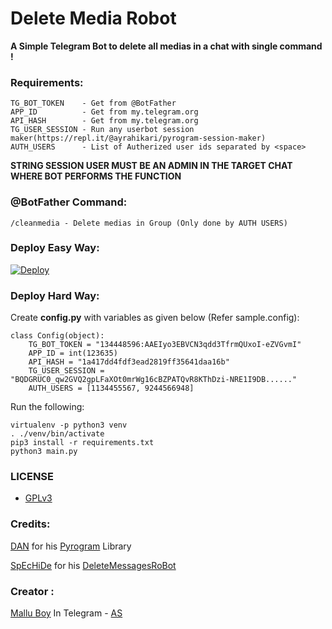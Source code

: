 # Delete Media Robot 

 **A Simple Telegram Bot to delete all medias in a chat with single command !**

### Requirements:
```
TG_BOT_TOKEN    - Get from @BotFather
APP_ID          - Get from my.telegram.org
API_HASH        - Get from my.telegram.org
TG_USER_SESSION - Run any userbot session maker(https://repl.it/@ayrahikari/pyrogram-session-maker)
AUTH_USERS      - List of Autherized user ids separated by <space>
```

 **STRING SESSION USER MUST BE AN ADMIN IN THE TARGET CHAT WHERE BOT PERFORMS THE FUNCTION**

### @BotFather Command:
```
/cleanmedia - Delete medias in Group (Only done by AUTH USERS)
```

### Deploy Easy Way:

[![Deploy](https://www.herokucdn.com/deploy/button.svg)](https://heroku.com/deploy?template=https://github.com/ToxicDeeModder1/DeleteMediaRobot)

### Deploy Hard Way:

Create **config.py** with variables as given below (Refer sample.config):

```
class Config(object):
    TG_BOT_TOKEN = "134448596:AAEIyo3EBVCN3qdd3TfrmQUxoI-eZVGvmI"
    APP_ID = int(123635)
    API_HASH = "1a417dd4fdf3ead2819ff35641daa16b"
    TG_USER_SESSION = "BQDGRUC0_qw2GVQ2gpLFaXOt0mrWg16cBZPATQvR8KThDzi-NRE1I9DB......"
    AUTH_USERS = [1134455567, 9244566948]
```
Run the following:

```
virtualenv -p python3 venv
. ./venv/bin/activate
pip3 install -r requirements.txt
python3 main.py
```
### LICENSE

- [GPLv3](https://choosealicense.com/licenses/gpl-3.0/)

### Credits:

[DAN](https://t.me/haskell) for his [Pyrogram](https://github.com/pyrogram/pyrogram) Library

[SpEcHiDe](https://github.com/SpEcHiDe) for his [DeleteMessagesRoBot](https://github.com/SpEcHiDe/DeleteMessagesRoBot)

### Creator :

[Mallu Boy](https://t.me/m4mallu) In Telegram - [AS](https://t.me/space4renjith)
